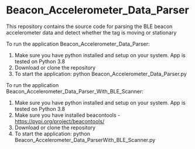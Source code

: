 # Beacon_Accelerometer_Data_Parser
This repository contains the source code for parsing the BLE beacon accelerometer data and detect whether the tag is moving or stationary

To run the application Beacon_Accelerometer_Data_Parser:

1. Make sure you have python installed and setup on your system. App is tested on Python 3.8
2. Download or clone the repository
3. To start the application: python Beacon_Accelerometer_Data_Parser.py

To run the application Beacon_Accelerometer_Data_Parser_With_BLE_Scanner:

1. Make sure you have python installed and setup on your system. App is tested on Python 3.8
2. Make sure you have installed beacontools - https://pypi.org/project/beacontools/
3. Download or clone the repository
4. To start the application: python Beacon_Accelerometer_Data_ParserWith_BLE_Scanner.py
